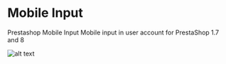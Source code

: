# Mobile Input
Prestashop Mobile Input
Mobile input in user account for PrestaShop 1.7 and 8


![alt text](https://i.imgur.com/tPXfxHX.png)
